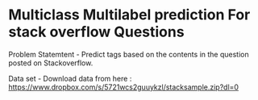 # Multiclass Multilabel prediction For stack overflow Questions

Problem Statemtent - 
Predict tags based on the contents in the question posted on Stackoverflow.

Data set - 
Download data from here : https://www.dropbox.com/s/5721wcs2guuykzl/stacksample.zip?dl=0

